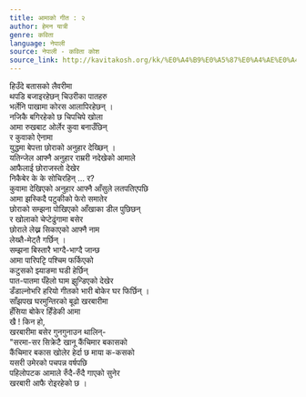 ```yaml
---
title: आमाको गीत : २
author: हेमन यात्री
genre: कविता
language: नेपाली
source: नेपाली - कविता कोश
source_link: http://kavitakosh.org/kk/%E0%A4%B9%E0%A5%87%E0%A4%AE%E0%A4%A8_%E0%A4%AF%E0%A4%BE%E0%A4%A4%E0%A5%8D%E0%A4%B0%E0%A5%80
---
```


हिउँदे बतासको लैवरीमा  
थपडि बजाइरहेछन् चिउरीका पातहरु  
भर्लेनि पाखामा कोरस आलापिरहेछन् ।  
नजिकै बगिरहेको छ चिपचिपे खोला  
आमा रुखबाट ओर्लेर कुवा बनाउँछिन्  
र कुवाको ऐनामा  
युद्धमा बेपत्ता छोराको अनुहार देख्छिन् ।  
यतिन्जेल आफ्नै अनुहार राम्ररी नदेखेको आमाले  
आफैलाई छोराजस्तो देखेर  
निकैबेर के के सोचिरहिन् ... र?  
कुवामा देखिएको अनुहार आफ्नै आँसुले लतपतिएपछि  
आमा झस्किदै पटुकीको फेरो समातेर  
छोराको सम्झना पोखिएको आँखाका डील पुछिछन्  
र खोलाको चेप्टेढुंगामा बसेर  
छोराले लेख्न सिकाएको आफ्नै नाम  
लेख्तै-मेट्तै गर्छिन् ।  
सम्झना बिस्तारै भाग्दै-भाग्दै जान्छ  
आमा पारिपटिृ पश्चिम फर्किएको  
कटुसको झ्याङमा घडी हेर्छिन्  
पात-पातमा पँहेलो घाम झुन्डिएको देखेर  
डँडाल्नोभरि हरियो गीतको भारी बोकेर घर फिर्छिन् ।  
साँझपख घरमुन्तिरको बूढो खरबारीमा  
हँसिया बोकेर हिँडेकी आमा  
खै ! किन हो,  
खरबारीमा बसेर गुनगुनाउन थालिन्-  
"सरमा-सर सिक्रेटै खानू कैंचिमार बकासको  
कैंचिमार बकास खोलेर हेर्दा छ माया क-कसको  
यसरी उमेरको पचपन्न वर्षपछि  
पहिलोपटक आमाले रुँदै-रुँदै गाएको सुनेर  
खरबारी आफै रोइरहेको छ ।
